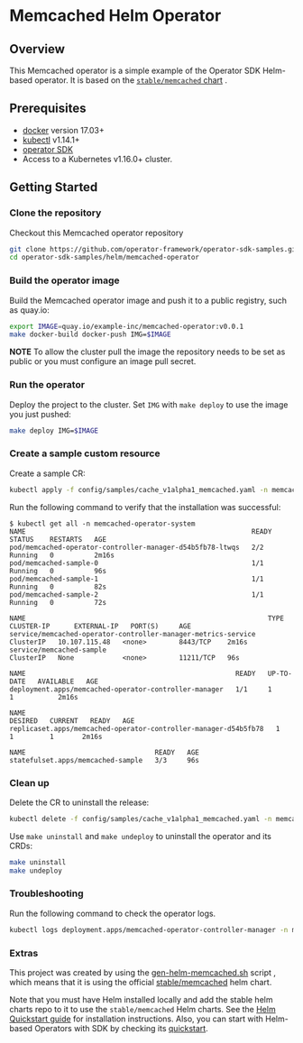 # Memcached Helm Operator

## Overview

This Memcached operator is a simple example of the Operator SDK Helm-based operator. It is based on the [`stable/memcached` chart][stable/memcached] .

## Prerequisites

- [docker][docker_tool] version 17.03+
- [kubectl][kubectl_tool] v1.14.1+
- [operator SDK][operator_install]
- Access to a Kubernetes v1.16.0+ cluster.

## Getting Started

### Clone the repository

Checkout this Memcached operator repository

```sh
git clone https://github.com/operator-framework/operator-sdk-samples.git
cd operator-sdk-samples/helm/memcached-operator
```

### Build the operator image

Build the Memcached operator image and push it to a public registry, such as quay.io:

```sh
export IMAGE=quay.io/example-inc/memcached-operator:v0.0.1
make docker-build docker-push IMG=$IMAGE
```

**NOTE** To allow the cluster pull the image the repository needs to be set as public or you must configure an image pull secret.


### Run the operator

Deploy the project to the cluster. Set `IMG` with `make deploy` to use the image you just pushed:

```sh
make deploy IMG=$IMAGE
```

### Create a sample custom resource

Create a sample CR:

```sh
kubectl apply -f config/samples/cache_v1alpha1_memcached.yaml -n memcached-operator-system
```

Run the following command to verify that the installation was successful:

```console
$ kubectl get all -n memcached-operator-system
NAME                                                        READY   STATUS    RESTARTS   AGE
pod/memcached-operator-controller-manager-d54b5fb78-ltwqs   2/2     Running   0          2m16s
pod/memcached-sample-0                                      1/1     Running   0          96s
pod/memcached-sample-1                                      1/1     Running   0          82s
pod/memcached-sample-2                                      1/1     Running   0          72s

NAME                                                            TYPE        CLUSTER-IP      EXTERNAL-IP   PORT(S)     AGE
service/memcached-operator-controller-manager-metrics-service   ClusterIP   10.107.115.48   <none>        8443/TCP    2m16s
service/memcached-sample                                        ClusterIP   None            <none>        11211/TCP   96s

NAME                                                    READY   UP-TO-DATE   AVAILABLE   AGE
deployment.apps/memcached-operator-controller-manager   1/1     1            1           2m16s

NAME                                                              DESIRED   CURRENT   READY   AGE
replicaset.apps/memcached-operator-controller-manager-d54b5fb78   1         1         1       2m16s

NAME                                READY   AGE
statefulset.apps/memcached-sample   3/3     96s
```

### Clean up

Delete the CR to uninstall the release:

```sh
kubectl delete -f config/samples/cache_v1alpha1_memcached.yaml -n memcached-operator-system
```

Use `make uninstall` and `make undeploy` to uninstall the operator and its CRDs:

```sh
make uninstall
make undeploy
```

### Troubleshooting

Run the following command to check the operator logs.

```sh
kubectl logs deployment.apps/memcached-operator-controller-manager -n memcached-operator-system -c manager
```

### Extras

This project was created by using the [gen-helm-memcached.sh][gen-helm-memcached.sh] script , which means that it is using the official [stable/memcached][stable/memcached] helm chart.

Note that you must have Helm installed locally and add the stable helm charts repo to it to use the `stable/memcached` Helm charts. See the [Helm Quickstart guide][helm-quick] for installation instructions. Also, you can start with Helm-based Operators with SDK by checking its [quickstart][helm_guide].

[kubectl_tool]: https://kubernetes.io/docs/tasks/tools/install-kubectl/
[docker_tool]: https://docs.docker.com/install/
[operator_install]: https://sdk.operatorframework.io/docs/install-operator-sdk/
[helm_guide]: https://sdk.operatorframework.io/docs/helm/quickstart/
[stable/memcached]: https://github.com/helm/charts/tree/master/stable/memcached
[helm-quick]: https://helm.sh/docs/intro/quickstart/
[gen-helm-memcached.sh]: .generate/gen-helm-memcached.sh
